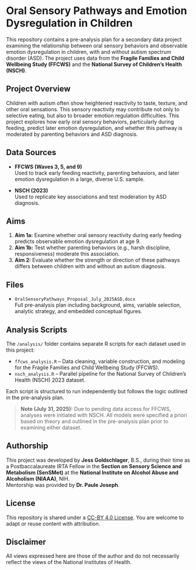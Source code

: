 # Oral Sensory Pathways and Emotion Dysregulation in Children

This repository contains a pre-analysis plan for a secondary data project examining the relationship between oral sensory behaviors and observable emotion dysregulation in children, with and without autism spectrum disorder (ASD). The project uses data from the **Fragile Families and Child Wellbeing Study (FFCWS)** and the **National Survey of Children’s Health (NSCH)**.

## Project Overview

Children with autism often show heightened reactivity to taste, texture, and other oral sensations. This sensory reactivity may contribute not only to selective eating, but also to broader emotion regulation difficulties. This project explores how early oral sensory behaviors, particularly during feeding, predict later emotion dysregulation, and whether this pathway is moderated by parenting behaviors and ASD diagnosis.

## Data Sources

- **FFCWS (Waves 3, 5, and 9)**  
  Used to track early feeding reactivity, parenting behaviors, and later emotion dysregulation in a large, diverse U.S. sample.
  
- **NSCH (2023)**  
  Used to replicate key associations and test moderation by ASD diagnosis.

## Aims

1. **Aim 1a:** Examine whether oral sensory reactivity during early feeding predicts observable emotion dysregulation at age 9.  
2. **Aim 1b:** Test whether parenting behaviors (e.g., harsh discipline, responsiveness) moderate this association.  
3. **Aim 2:** Evaluate whether the strength or direction of these pathways differs between children with and without an autism diagnosis.

## Files

- `OralSensoryPathways_Proposal_July_2025ASD.docx`  
  Full pre-analysis plan including background, aims, variable selection, analytic strategy, and embedded conceptual figures.

## Analysis Scripts

The `/analysis/` folder contains separate R scripts for each dataset used in this project:

- `ffcws_analysis.R` – Data cleaning, variable construction, and modeling for the Fragile Families and Child Wellbeing Study (FFCWS).
- `nsch_analysis.R` – Parallel pipeline for the National Survey of Children’s Health (NSCH) 2023 dataset.

Each script is structured to run independently but follows the logic outlined in the pre-analysis plan.
> **Note (July 31, 2025):** Due to pending data access for FFCWS, analyses were initiated with NSCH. All models were specified a priori based on theory and outlined in the pre-analysis plan prior to examining either dataset.

## Authorship

This project was developed by **Jess Goldschlager**, B.S., during their time as a Postbaccalaureate IRTA Fellow in the **Section on Sensory Science and Metabolism (SenSMet)** at the **National Institute on Alcohol Abuse and Alcoholism (NIAAA)**, NIH.  
Mentorship was provided by **Dr. Paule Joseph**.

## License

This repository is shared under a [CC-BY 4.0 License](https://creativecommons.org/licenses/by/4.0/). You are welcome to adapt or reuse content with attribution.

## Disclaimer

All views expressed here are those of the author and do not necessarily reflect the views of the National Institutes of Health.

